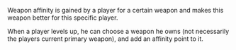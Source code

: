
Weapon affinity is gained by a player for a certain weapon and makes this weapon better for this specific player.

When a player levels up, he can choose a weapon he owns (not necessarily the players current primary weapon), and add an affinity point to it.